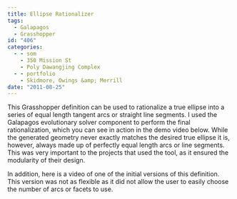 ```yaml
---
title: Ellipse Rationalizer
tags:
  - Galapagos
  - Grasshopper
id: "406"
categories:
  - - som
    - 350 Mission St
    - Poly Dawangjing Complex
  - - portfolio
    - Skidmore, Owings &amp; Merrill
date: "2011-08-25"
---
```


This Grasshopper definition can be used to rationalize a true ellipse into a series of equal length tangent arcs or straight line segments. I used the Galapagos evolutionary solver component to perform the final rationalization, which you can see in action in the demo video below. While the generated geometry never exactly matches the desired true ellipse it is, however, always made up of perfectly equal length arcs or line segments. This was very important to the projects that used the tool, as it ensured the modularity of their design.

In addition, here is a video of one of the initial versions of this definition. This version was not as flexible as it did not allow the user to easily choose the number of arcs or facets to use.
